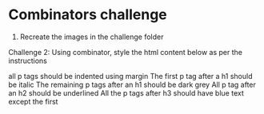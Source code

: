 # Combinators challenge

1. Recreate the images in the challenge folder

Challenge 2: Using combinator, style the html content below as per the instructions

all p tags should be indented using margin
The first p tag after a h1 should be italic
The remaining p tags after an h1 should be dark grey
All p tag after an h2 should be underlined
All the p tags after h3 should have blue text except the first
